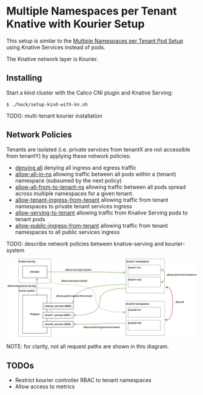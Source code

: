 # Multiple Namespaces per Tenant Knative with Kourier Setup

This setup is similar to the [Multiple Namespaces per Tenant Pod Setup](../tenant-multiple-namespaces-svc) 
using Knative Services instead of pods.

The Knative network layer is Kourier.

## Installing

Start a kind cluster with the Calico CNI plugin and Knative Serving:

```shell
$ ./hack/setup-kind-with-kn.sh
```

TODO: multi-tenant kourier installation

## Network Policies

Tenants are isolated (i.e. private services from tenantX are not accessible from tenantY) by applying
these network policies: 

- [denying all](policies-templates/deny-all.yaml) denying all ingress and egress traffic
- [allow-all-in-ns](policies-templates/allow-all-in-ns.yaml) allowing traffic between all pods within a (tenant) namespace (subsumed by the next policy)
- [allow-all-from-to-tenant-ns](policies-templates/allow-all-from-to-tenant-ns.yaml) allowing traffic between all pods spread
  across multiple namespaces for a given tenant.
- [allow-tenant-ingress-from-tenant](policies-templates/allow-tenant-ingress-from-tenant.yaml) allowing traffic from tenant namespaces to
  private tenant services ingress
- [allow-serving-to-tenant](policies-templates/allow-serving-to-tenant.yaml) allowing traffic from Knative Serving pods to
  tenant pods
- [allow-public-ingress-from-tenant](policies-templates/allow-tenant-ingress-from-tenant.yaml) allowing traffic from tenant namespaces to
  all public services ingress
 
TODO: describe network policies between knative-serving and kourier-system

![networkpolicies](./doc/networkpolicies.png?raw=true)

NOTE: for clarity, not all request paths are shown in this diagram.

## TODOs

- Restrict kourier controller RBAC to tenant namespaces
- Allow access to metrics 
